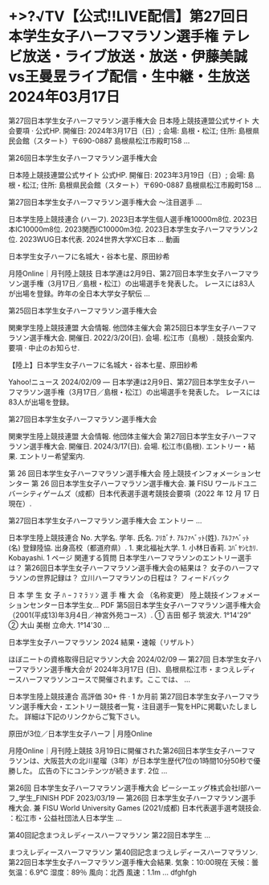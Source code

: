 <h1>+>?√TV【公式!!LIVE配信】第27回日本学生女子ハーフマラソン選手権 テレビ放送・ライブ放送・放送・伊藤美誠vs王曼昱ライブ配信・生中継・生放送 2024年03月17日</h1>

第27回日本学生女子ハーフマラソン選手権大会 日本陸上競技連盟公式サイト
大会要項 · 公式HP. 開催日: 2024年3月17日（日）; 会場: 島根・松江; 住所: 島根県民会館（スタート）〒690-0887 島根県松江市殿町158 ...

第26回日本学生女子ハーフマラソン選手権大会

日本陸上競技連盟公式サイト
公式HP. 開催日: 2023年3月19日（日）; 会場: 島根・松江; 住所: 島根県民会館（スタート）〒690-0887 島根県松江市殿町158 ...

第27回日本学生女子ハーフマラソン選手権大会 ～注目選手 ...

日本学生陸上競技連合
(ハーフ). 2023日本学生個人選手権10000m8位. 2023日本IC10000m8位. 2023関西IC10000m3位. 2023日本学生女子ハーフマラソン2位. 2023WUG日本代表. 2024世界大学XC日本 ...
動画

日本学生女子ハーフに名城大・谷本七星、原田紗希

月陸Online｜月刊陸上競技
日本学連は2月9日、第27回日本学生女子ハーフマラソン選手権（3月17日／島根・松江）の出場選手を発表した。 レースには83人が出場を登録。昨年の全日本大学女子駅伝 ...

第25回日本学生女子ハーフマラソン選手権大会

関東学生陸上競技連盟
大会情報. 他団体主催大会 第25回日本学生女子ハーフマラソン選手権大会. 開催日. 2022/3/20(日). 会場. 松江市（島根）. 競技会案内. 要項 · 中止のお知らせ.

【陸上】日本学生女子ハーフに名城大・谷本七星、原田紗希

Yahoo!ニュース
2024/02/09 — 日本学連は2月9日、第27回日本学生女子ハーフマラソン選手権（3月17日／島根・松江）の出場選手を発表した。 レースには83人が出場を登録。

第27回日本学生女子ハーフマラソン選手権大会

関東学生陸上競技連盟
大会情報. 他団体主催大会 第27回日本学生女子ハーフマラソン選手権大会. 開催日. 2024/3/17(日). 会場. 松江市(島根). エントリー・結果. エントリー希望案内.

第 26 回日本学生女子ハーフマラソン選手権大会
陸上競技インフォメーションセンター
第 26 回日本学生女子ハーフマラソン選手権大会. 兼 FISU ワールドユニバーシティゲームズ（成都）日本代表選手選考競技会要項（2022 年 12 月 17 日現在）.

第27回日本学生女子ハーフマラソン選手権大会 エントリー ...

日本学生陸上競技連合
No. 大学名. 学年. 氏名. ﾌﾘｶﾞﾅ. ｱﾙﾌｧﾍﾞｯﾄ(姓). ｱﾙﾌｧﾍﾞｯﾄ(名) 登録陸協. 出身高校（都道府県）. 1. 東北福祉大学. 1. 小林日香莉. ｺﾊﾞﾔｼﾋｶﾘ. Kobayashi.
1 ページ
関連する質問
日本学生ハーフマラソンのエントリー選手は？
第26回日本学生女子ハーフマラソン選手権大会の結果は？
女子のハーフマラソンの世界記録は？
立川ハーフマラソンの日程は？
フィードバック

日 本 学 生 女 子 ﾊ ｰ ﾌ ﾏ ﾗ ｿ ﾝ 選 手 権 大 会 （名称変更）
陸上競技インフォメーションセンター日本学生女...
PDF
第5回日本学生女子ハーフマラソン選手権大会（2001(平成13)年3月4日／神宮外苑コース）. ① 吉田 郁子 筑波大. 1°14'29” ② 大山 美樹 立命大. 1°14'30 ...

日本学生女子ハーフマラソン 2024 結果・速報（リザルト）

ほぼニートの資格取得日記マラソン大会
2024/02/09 — 第27回 日本学生女子ハーフマラソン選手権大会が 2024年3月17日 (日)、島根県松江市・まつえレディースハーフマラソンコースで開催されます。ここでは、 ...

日本学生陸上競技連合
高評価 30+ 件 · 1 か月前
第27回日本学生女子ハーフマラソン選手権大会・エントリー競技者一覧・注目選手一覧をHPに掲載いたしました。 詳細は下記のリンクからご覧下さい。

原田が3位／日本学生女子ハーフ | 月陸Online

月陸Online｜月刊陸上競技
3月19日に開催された第26回日本学生女子ハーフマラソンは、大阪芸大の北川星瑠（3年）が日本学生歴代7位の1時間10分50秒で優勝した。 広告の下にコンテンツが続きます. 2位 ...

第26回 日本学生女子ハーフマラソン選手権大会
ピーシーエッグ株式会社Ⅰ部ハーフ_学生_FINISH
PDF
2023/03/19 — 第26回 日本学生女子ハーフマラソン選手権大会. 兼 FISU World University Games (2021/成都) 日本代表選手選考競技会. ：松江市・公益社団法人日本学生 ...

第40回記念まつえレディースハーフマラソン 第22回日本学生 ...

まつえレディースハーフマラソン
第40回記念まつえレディースハーフマラソン. 第22回日本学生女子ハーフマラソン選手権大会結果. 気象：10:00現在 天候：曇 気温：6.9℃ 湿度：89％ 風向：北西 風速：1.1m ... dfghfgh
